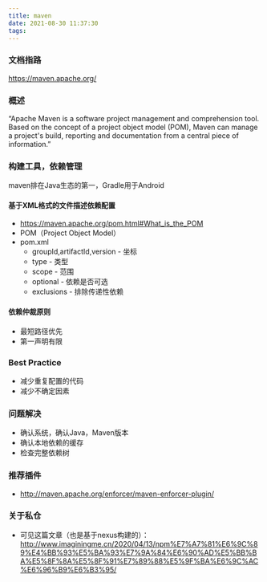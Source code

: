 ```yaml
---
title: maven
date: 2021-08-30 11:37:30
tags:
---
```


### 文档指路

https://maven.apache.org/

### 概述

“Apache Maven is a software project management and comprehension tool. Based on the concept of a project object model (POM), Maven can manage a project's build, reporting and documentation from a central piece of information.”

### 构建工具，依赖管理
maven排在Java生态的第一，Gradle用于Android
#### 基于XML格式的文件描述依赖配置
- https://maven.apache.org/pom.html#What_is_the_POM
- POM（Project Object Model）
- pom.xml 
  - groupId,artifactId,version - 坐标
  - type - 类型
  - scope - 范围
  - optional - 依赖是否可选
  - exclusions - 排除传递性依赖

#### 依赖仲裁原则
- 最短路径优先
- 第一声明有限


### Best Practice
- 减少重复配置的代码
- 减少不确定因素

### 问题解决
- 确认系统，确认Java，Maven版本
- 确认本地依赖的缓存
- 检查完整依赖树

### 推荐插件
- http://maven.apache.org/enforcer/maven-enforcer-plugin/
### 关于私仓
- 可见这篇文章（也是基于nexus构建的）：http://www.imaginingme.cn/2020/04/13/npm%E7%A7%81%E6%9C%89%E4%BB%93%E5%BA%93%E7%9A%84%E6%90%AD%E5%BB%BA%E5%8F%8A%E5%8F%91%E7%89%88%E5%9F%BA%E6%9C%AC%E6%96%B9%E6%B3%95/